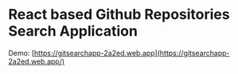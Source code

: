 # React based Github Repositories Search Application

Demo: [https://gitsearchapp-2a2ed.web.app](https://gitsearchapp-2a2ed.web.app/)
